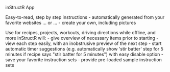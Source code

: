 inStructR App

Easy-to-read, step by step instructions
    - automatically generated from your favorite websites 
    ... or ...
    - create your own, including pictures

Use for recipes, projects, workouts, driving directions while offline, and more
inStructR will:
    - give overview of necessary items prior to starting
    - view each step easily, with an inobstrusive preview of the next step
    - start automatic timer suggestions (e.g. automatically show 'stir batter' step for 5 minutes if recipe says "stir batter for 5 minutes") with easy disable option
    - save your favorite instruction sets
    - provide pre-loaded sample instruction sets
